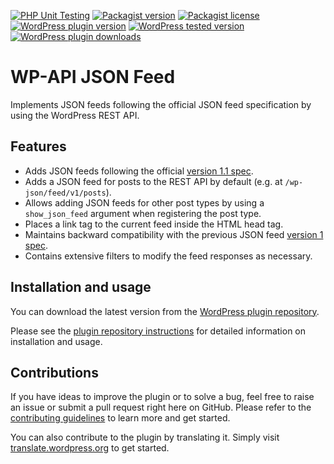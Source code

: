 [![PHP Unit Testing](https://img.shields.io/github/actions/workflow/status/felixarntz/wp-api-json-feed/php-test.yml?style=for-the-badge&label=PHP%20Unit%20Testing)](https://github.com/felixarntz/wp-api-json-feed/actions/workflows/php-test.yml)
[![Packagist version](https://img.shields.io/packagist/v/felixarntz/wp-api-json-feed?style=for-the-badge)](https://packagist.org/packages/felixarntz/wp-api-json-feed)
[![Packagist license](https://img.shields.io/packagist/l/felixarntz/wp-api-json-feed?style=for-the-badge)](https://packagist.org/packages/felixarntz/wp-api-json-feed)
[![WordPress plugin version](https://img.shields.io/wordpress/plugin/v/wp-api-json-feed?style=for-the-badge)](https://wordpress.org/plugins/wp-api-json-feed/)
[![WordPress tested version](https://img.shields.io/wordpress/plugin/tested/wp-api-json-feed?style=for-the-badge)](https://wordpress.org/plugins/wp-api-json-feed/)
[![WordPress plugin downloads](https://img.shields.io/wordpress/plugin/dt/wp-api-json-feed?style=for-the-badge)](https://wordpress.org/plugins/wp-api-json-feed/)

# WP-API JSON Feed

Implements JSON feeds following the official JSON feed specification by using the WordPress REST API.

## Features

* Adds JSON feeds following the official [version 1.1 spec](https://jsonfeed.org/version/1.1).
* Adds a JSON feed for posts to the REST API by default (e.g. at `/wp-json/feed/v1/posts`).
* Allows adding JSON feeds for other post types by using a `show_json_feed` argument when registering the post type.
* Places a link tag to the current feed inside the HTML head tag.
* Maintains backward compatibility with the previous JSON feed [version 1 spec](https://www.jsonfeed.org/version/1/).
* Contains extensive filters to modify the feed responses as necessary.

## Installation and usage

You can download the latest version from the [WordPress plugin repository](https://wordpress.org/plugins/wp-api-json-feed/).

Please see the [plugin repository instructions](https://wordpress.org/plugins/wp-api-json-feed/#installation) for detailed information on installation and usage.

## Contributions

If you have ideas to improve the plugin or to solve a bug, feel free to raise an issue or submit a pull request right here on GitHub. Please refer to the [contributing guidelines](https://github.com/felixarntz/wp-api-json-feed/blob/main/CONTRIBUTING.md) to learn more and get started.

You can also contribute to the plugin by translating it. Simply visit [translate.wordpress.org](https://translate.wordpress.org/projects/wp-plugins/wp-api-json-feed) to get started.
